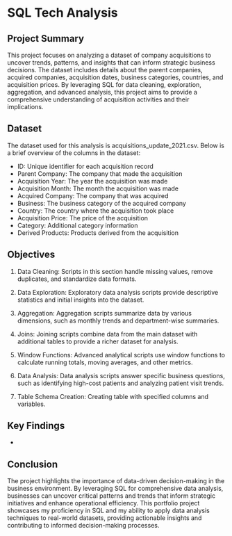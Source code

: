 # **SQL Tech Analysis** 

## **Project Summary** <br />
This project focuses on analyzing a dataset of company acquisitions to uncover trends, patterns, and insights that can inform strategic business decisions. The dataset includes details about the parent companies, acquired companies, acquisition dates, business categories, countries, and acquisition prices. By leveraging SQL for data cleaning, exploration, aggregation, and advanced analysis, this project aims to provide a comprehensive understanding of acquisition activities and their implications.

## **Dataset** <br />
The dataset used for this analysis is acquisitions_update_2021.csv. Below is a brief overview of the columns in the dataset:
- ID: Unique identifier for each acquisition record
- Parent Company: The company that made the acquisition
- Acquisition Year: The year the acquisition was made
- Acquisition Month: The month the acquisition was made
- Acquired Company: The company that was acquired
- Business: The business category of the acquired company
- Country: The country where the acquisition took place
- Acquisition Price: The price of the acquisition
- Category: Additional category information
- Derived Products: Products derived from the acquisition

## **Objectives** <br />
1. Data Cleaning: Scripts in this section handle missing values, remove duplicates, and standardize data formats.

2. Data Exploration: Exploratory data analysis scripts provide descriptive statistics and initial insights into the dataset.

3. Aggregation: Aggregation scripts summarize data by various dimensions, such as monthly trends and department-wise summaries.

4. Joins: Joining scripts combine data from the main dataset with additional tables to provide a richer dataset for analysis.

5. Window Functions: Advanced analytical scripts use window functions to calculate running totals, moving averages, and other metrics.

6. Data Analysis: Data analysis scripts answer specific business questions, such as identifying high-cost patients and analyzing patient visit trends.

7. Table Schema Creation: Creating table with specified columns and variables. 

## **Key Findings** <br />
- 

## **Conclusion** <br />
The project highlights the importance of data-driven decision-making in the business environment. By leveraging SQL for comprehensive data analysis, businesses can uncover critical patterns and trends that inform strategic initiatives and enhance operational efficiency. This portfolio project showcases my proficiency in SQL and my ability to apply data analysis techniques to real-world datasets, providing actionable insights and contributing to informed decision-making processes.
